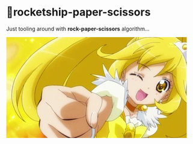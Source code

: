 # 🚀rocketship-paper-scissors

Just tooling around with **rock-paper-scissors** algorithm...

![Anime girl with yellow hair making rock, paper and scissor shapes with her hand.](rps.gif)